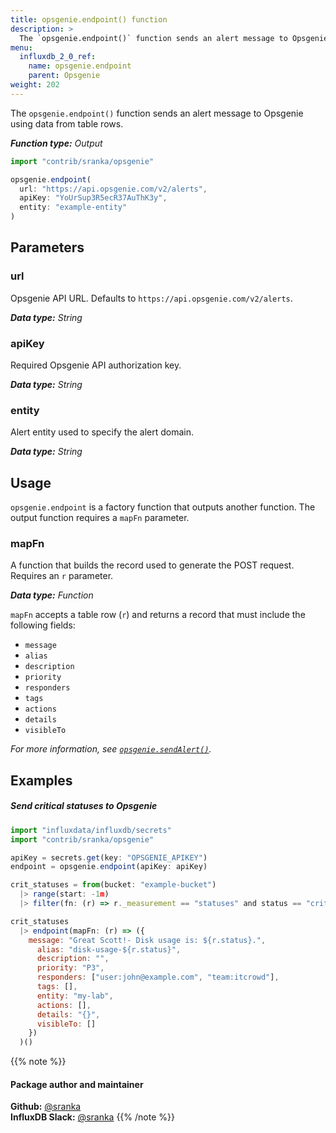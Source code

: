 ```yaml
---
title: opsgenie.endpoint() function
description: >
  The `opsgenie.endpoint()` function sends an alert message to Opsgenie using data from table rows.
menu:
  influxdb_2_0_ref:
    name: opsgenie.endpoint
    parent: Opsgenie
weight: 202
---
```


The `opsgenie.endpoint()` function sends an alert message to Opsgenie using data from table rows.

_**Function type:** Output_

```js
import "contrib/sranka/opsgenie"

opsgenie.endpoint(
  url: "https://api.opsgenie.com/v2/alerts",
  apiKey: "YoUrSup3R5ecR37AuThK3y",
  entity: "example-entity"
)
```

## Parameters

### url
Opsgenie API URL.
Defaults to `https://api.opsgenie.com/v2/alerts`.

_**Data type:** String_

### apiKey
<span class="req">Required</span>
Opsgenie API authorization key.

_**Data type:** String_

### entity
Alert entity used to specify the alert domain.

_**Data type:** String_

## Usage
`opsgenie.endpoint` is a factory function that outputs another function.
The output function requires a `mapFn` parameter.

### mapFn
A function that builds the record used to generate the POST request.
Requires an `r` parameter.

_**Data type:** Function_

`mapFn` accepts a table row (`r`) and returns a record that must include the
following fields:

- `message`
- `alias`
- `description`
- `priority`
- `responders`
- `tags`
- `actions`
- `details`
- `visibleTo`

_For more information, see [`opsgenie.sendAlert()`](/influxdb/v2.0/reference/flux/stdlib/contrib/opsgenie/sendalert/)._

## Examples

##### Send critical statuses to Opsgenie
```js
import "influxdata/influxdb/secrets"
import "contrib/sranka/opsgenie"

apiKey = secrets.get(key: "OPSGENIE_APIKEY")
endpoint = opsgenie.endpoint(apiKey: apiKey)

crit_statuses = from(bucket: "example-bucket")
  |> range(start: -1m)
  |> filter(fn: (r) => r._measurement == "statuses" and status == "crit")

crit_statuses
  |> endpoint(mapFn: (r) => ({
    message: "Great Scott!- Disk usage is: ${r.status}.",
      alias: "disk-usage-${r.status}",
      description: "",
      priority: "P3",
      responders: ["user:john@example.com", "team:itcrowd"],
      tags: [],
      entity: "my-lab",
      actions: [],
      details: "{}",
      visibleTo: []
    })
  )()
```

{{% note %}}
#### Package author and maintainer
**Github:** [@sranka](https://github.com/sranka)  
**InfluxDB Slack:** [@sranka](https://influxdata.com/slack)
{{% /note %}}
